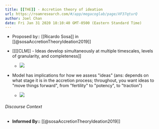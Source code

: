 ```yaml
---
title: [[THE]] - Accretion theory of ideation
url: https://roamresearch.com/#/app/megacoglab/page/XF37qturQ
author: Joel Chan
date: Fri Jan 31 2020 18:10:40 GMT-0500 (Eastern Standard Time)
---
```


- Proposed by:: [[Ricardo Sosa]] in [[@sosaAccretionTheoryIdeation2019]]
- [[[[CLM]] - Ideas develop simultaneously at multiple timescales, levels of granularity, and completeness]]

    - ![](https://firebasestorage.googleapis.com/v0/b/firescript-577a2.appspot.com/o/imgs%2Fapp%2Fmegacoglab%2FNkZRqMfG_I.png?alt=media&token=819fd734-e919-4017-8195-4851c8a8dbc4)
- Model has implications for how we assess "ideas" (ans: depends on what stage it is in the accretion process; throughout, you want ideas to "move things forward", from "fertility" to "potency", to "traction")

    - ![](https://firebasestorage.googleapis.com/v0/b/firescript-577a2.appspot.com/o/imgs%2Fapp%2Fmegacoglab%2FtylSnkBRWv?alt=media&token=a9e87c17-5bee-4c99-a515-aeb10cd234e5)

###### Discourse Context

- **Informed By::** [[@sosaAccretionTheoryIdeation2019]]
